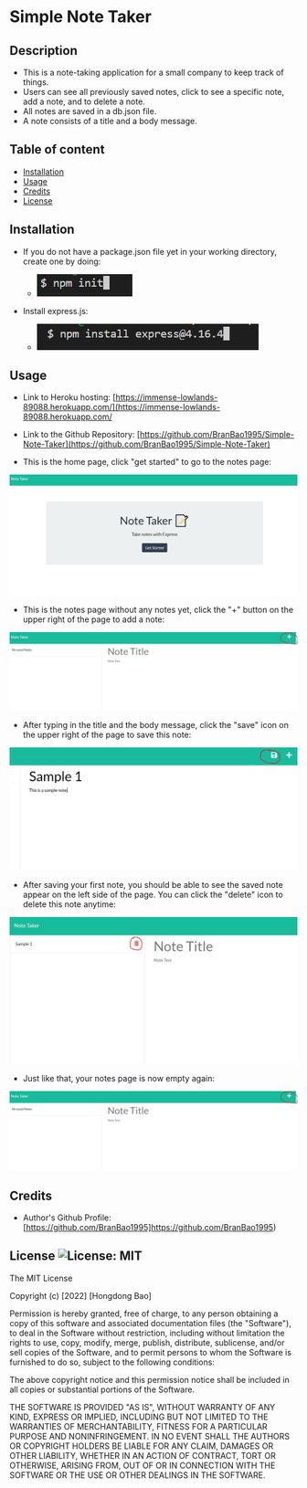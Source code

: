# Simple Note Taker

## Description

- This is a note-taking application for a small company to keep track of things.
- Users can see all previously saved notes, click to see a specific note, add a note, and to delete a note.
- All notes are saved in a db.json file.
- A note consists of a title and a body message.

## Table of content

- [Installation](#installation)
- [Usage](#usage)
- [Credits](#credits)
- [License](#license)

## Installation

- If you do not have a package.json file yet in your working directory, create one by doing:

  - ![npm init](./public/assets/images/npm_init.JPG)

- Install express.js:
  - ![npm install](./public/assets/images/npm_install_express.JPG)

## Usage

- Link to Heroku hosting: [https://immense-lowlands-89088.herokuapp.com/](https://immense-lowlands-89088.herokuapp.com/

- Link to the Github Repository: [https://github.com/BranBao1995/Simple-Note-Taker](https://github.com/BranBao1995/Simple-Note-Taker)

- This is the home page, click "get started" to go to the notes page:

![home page](./public/assets/images/home_page.JPG)

- This is the notes page without any notes yet, click the "+" button on the upper right of the page to add a note:

![add a note](./public/assets/images/empty.JPG)

- After typing in the title and the body message, click the "save" icon on the upper right of the page to save this note:

![save a note](./public/assets/images/save_a_note.JPG)

- After saving your first note, you should be able to see the saved note appear on the left side of the page. You can click the "delete" icon to delete this note anytime:

![delete a note](./public/assets/images/delete_a_note.JPG)

- Just like that, your notes page is now empty again:

![empty notes page](./public/assets/images/empty.JPG)

## Credits

- Author's Github Profile: [https://github.com/BranBao1995]https://github.com/BranBao1995)

## License ![License: MIT](https://img.shields.io/badge/License-MIT-yellow.svg)

The MIT License

Copyright (c) [2022] [Hongdong Bao]

Permission is hereby granted, free of charge, to any person obtaining a copy
of this software and associated documentation files (the "Software"), to deal
in the Software without restriction, including without limitation the rights
to use, copy, modify, merge, publish, distribute, sublicense, and/or sell
copies of the Software, and to permit persons to whom the Software is
furnished to do so, subject to the following conditions:

The above copyright notice and this permission notice shall be included in all
copies or substantial portions of the Software.

THE SOFTWARE IS PROVIDED "AS IS", WITHOUT WARRANTY OF ANY KIND, EXPRESS OR
IMPLIED, INCLUDING BUT NOT LIMITED TO THE WARRANTIES OF MERCHANTABILITY,
FITNESS FOR A PARTICULAR PURPOSE AND NONINFRINGEMENT. IN NO EVENT SHALL THE
AUTHORS OR COPYRIGHT HOLDERS BE LIABLE FOR ANY CLAIM, DAMAGES OR OTHER
LIABILITY, WHETHER IN AN ACTION OF CONTRACT, TORT OR OTHERWISE, ARISING FROM,
OUT OF OR IN CONNECTION WITH THE SOFTWARE OR THE USE OR OTHER DEALINGS IN THE
SOFTWARE.
